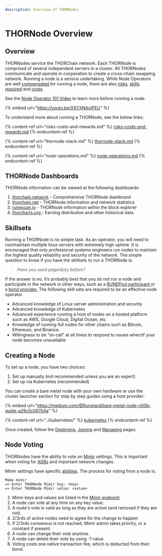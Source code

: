 ```yaml
---
description: Overview of THORNodes
---
```


# THORNode Overview

## Overview

THORNodes service the THORChain network. Each THORNode is comprised of several independent servers in a cluster. All THORNodes communicate and operate in cooperation to create a cross-chain swapping network. Running a node is a serious undertaking. While Node Operators are well [compensated ](./#compensation)for running a node, there are also [risks](risks-costs-and-rewards.md), [skills required](./#skillsets) and [costs](risks-costs-and-rewards.md#costs).

See the [Node Operator 101 Video](https://youtu.be/XXYXNAolPEU) to learn more before running a node.

{% embed url="https://youtu.be/XXYXNAolPEU" %}

To understand more about running a THORNode, see the below links:

{% content-ref url="risks-costs-and-rewards.md" %}
[risks-costs-and-rewards.md](risks-costs-and-rewards.md)
{% endcontent-ref %}

{% content-ref url="thornode-stack.md" %}
[thornode-stack.md](thornode-stack.md)
{% endcontent-ref %}

{% content-ref url="node-operations.md" %}
[node-operations.md](node-operations.md)
{% endcontent-ref %}

## THORNode Dashboards

THORNode information can be viewed at the following dashboards:

1. [thorchain.network](https://thorchain.network/nodes) - Comprehensive THORNode dashboard
2. [thorchain.net](https://thorchain.net/nodes) - THORNode information and network statistics
3. [runescan.io](https://runescan.io/nodes) - THORNode information within the block explorer
4. [thorcharts.org ](https://thorcharts.org/thorchain_earnings_distribution)- Earning distribution and other historical data

## Skillsets

Running a THORNode is no simple task. As an operator, you will need to run/maintain multiple linux servers with extremely high uptime. It is encouraged that only professional systems engineers run nodes to maintain the highest quality reliability and security of the network. The simple question to know if you have the skillsets to run a THORNode is:

> _Have you used pagerduty before?_

If the answer is no, it’s probably best that you do not run a node and participate in the network in other ways, such as a [RUNEPool participant ](../../thorchain-finance/runepool.md)or a [bond provider.](../pooled-thornodes.md) The following skill sets are required to be an effective node operator.

* Advanced knowledge of Linux server administration and security
* Advanced knowledge of Kubernetes
* Advanced experience running a host of nodes on a hosted platform such as AWS, Google Cloud, Digital Ocean, etc
* Knowledge of running full nodes for other chains such as Bitcoin, Ethereum, and Binance.
* Willingness to be “on call” at all times to respond to issues when/if your node becomes unavailable

## Creating a Node

To set up a node, you have two choices:

1. Set up manually (not recommended unless you are an expert)
2. Set up via Kubernetes (recommended)

You can create a bare metal node with your own hardware or use the cluster launcher section for step by step guides using a host provider:

{% embed url="https://medium.com/@Runetard/bare-metal-node-n00b-guide-a29c5c067b4a" %}

{% content-ref url="../kubernetes/" %}
[kubernetes](../kubernetes/)
{% endcontent-ref %}

Once created, follow the [Deploying](../deploying.md), [Joining](../joining.md) and [Managing](../managing.md) pages.

## Node Voting

THORNodes have the ability to vote on [Mimir](https://midgard.thorchain.info/v2/thorchain/mimir) settings. This is important when voting for [ADRs](https://dev.thorchain.org/architecture/index.html) and important network changes.&#x20;

Mimir settings have specific [abilities](https://gitlab.com/thorchain/thornode/-/blob/develop/docs/mimir.md). The process for voting from a node is:

```
Make mimir
=> Enter THORNode Mimir key: <key>
=> Enter THORNode Mimir value: <value>
```

1. Mimir keys and values are listed in the [Mimir endpoint](https://midgard.thorswap.net/v2/thorchain/mimir).
2. A node can vote at any time on any key value.
3. A node's vote is valid as long as they are active (and removed if they are not).
4. 2/3rds of active nodes need to agree for the change to happen
5. If 2/3rds consensus is not reached, Mimir admin takes priority, or a constant if present.
6. A node can change their vote anytime.
7. A node can delete their vote by using -1 value
8. Voting costs one native transaction fee, which is deducted from their bond.
